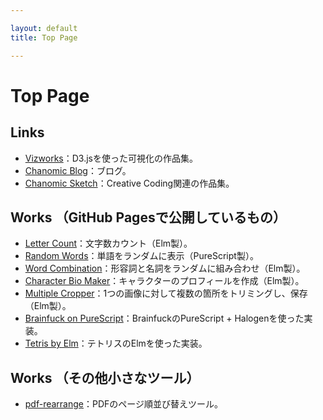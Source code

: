 ```yaml
---

layout: default
title: Top Page

---
```


# Top Page

## Links

- [Vizworks](https://bombrary.github.io/vizworks)：D3.jsを使った可視化の作品集。
- [Chanomic Blog](https://bombrary.github.io/blog)：ブログ。
- [Chanomic Sketch](https://bombrary.github.io/sketch)：Creative Coding関連の作品集。

## Works （GitHub Pagesで公開しているもの）

- [Letter Count](https://bombrary.github.io/letter-count/)：文字数カウント（Elm製）。
- [Random Words](https://bombrary.github.io/random-words/)：単語をランダムに表示（PureScript製）。
- [Word Combination](https://bombrary.github.io/word-combination/)：形容詞と名詞をランダムに組み合わせ（Elm製）。
- [Character Bio Maker](https://bombrary.github.io/character-bio-maker/)：キャラクターのプロフィールを作成（Elm製）。
- [Multiple Cropper](https://bombrary.github.io/multiple-cropper/)：1つの画像に対して複数の箇所をトリミングし、保存（Elm製）。
- [Brainfuck on PureScript](https://bombrary.github.io/brainfuck-purescript/)：BrainfuckのPureScript + Halogenを使った実装。
- [Tetris by Elm](https://bombrary.github.io/tetris-elm/)：テトリスのElmを使った実装。

## Works （その他小さなツール）

- [pdf-rearrange](https://github.com/bombrary/pdf-rearrange)：PDFのページ順並び替えツール。
